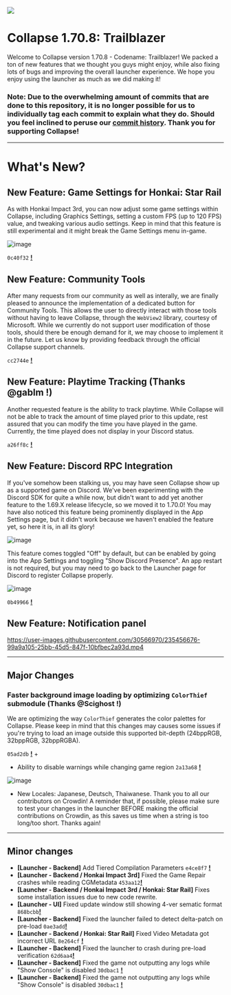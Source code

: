 
![](https://raw.githubusercontent.com/neon-nyan/CollapseLauncher-Page/main/images/banner202304.webp)

# Collapse 1.70.8: Trailblazer
Welcome to Collapse version 1.70.8 - Codename: Trailblazer! We packed a ton of new features that we thought you guys might enjoy, while also fixing lots of bugs and improving the overall launcher experience. We hope you enjoy using the launcher as much as we did making it!

### <b>Note: Due to the overwhelming amount of commits that are done to this repository, it is no longer possible for us to individually tag each commit to explain what they do. Should you feel inclined to peruse our [commit history](https://github.com/neon-nyan/Collapse/commits/main). Thank you for supporting Collapse!</b>

***

# What's New?
## New Feature: Game Settings for Honkai: Star Rail
As with Honkai Impact 3rd, you  can now adjust some game settings within Collapse, including Graphics Settings, setting a custom FPS (up to 120 FPS) value, and tweaking various audio settings. Keep in mind that this feature is still experimental and it might break the Game Settings menu in-game.

![image](https://github.com/neon-nyan/Collapse/assets/30566970/32cbaed2-3c6e-454d-875c-0f1b7c23daf1)

``0c40f32`` [**!**](https://github.com/neon-nyan/Collapse/commit/0c40f322d88d1d9434ca4f0aec66074c93dedd6e) 

## New Feature: Community Tools
After many requests from our community as well as interally, we are finally pleased to announce the implementation of a dedicated button for Community Tools. This allows the user to directly interact with those tools without having to leave Collapse, through the `WebView2` library, courtesy of Microsoft. While we currently do not support user modification of those tools, should there be enough demand for it, we may choose to implement it in the future. Let us know by providing feedback through the official Collapse support channels.

``cc2744e`` [**!**](https://github.com/neon-nyan/Collapse/pull/139)

## New Feature: Playtime Tracking (Thanks @gablm !)
Another requested feature is the ability to track playtime. While Collapse will not be able to track the amount of time played prior to this update, rest assured that you can modify the time you have played in the game. Currently, the time played does not display in your Discord status.

``a26ff8c`` [**!**](https://github.com/neon-nyan/Collapse/pull/132)


## New Feature: Discord RPC Integration
If you've somehow been stalking us, you may have seen Collapse show up as a supported game on Discord. We've been experimenting with the Discord SDK for quite a while now, but didn't want to add yet another feature to the 1.69.X release lifecycle, so we moved it to 1.70.0! You may have also noticed this feature being prominently displayed in the App Settings page, but it didn't work because we haven't enabled the feature yet, so here it is, in all its glory!

![image](https://user-images.githubusercontent.com/30566970/235456949-da26feda-27e2-40fa-a0a2-7906aac6d3cc.png)

This feature comes toggled "Off" by default, but can be enabled by going into the App Settings and toggling "Show Discord Presence". An app restart is not required, but you may need to go back to the Launcher page for Discord to register Collapse properly.

![image](https://user-images.githubusercontent.com/30566970/235457011-0e06f35c-41ae-4f17-88b6-787b0b4a7745.png)

``0b49966`` [**!**](https://github.com/neon-nyan/Collapse/commit/0b49966f8cb0c27880189a9d2dafa69d91bc4751) 

## New Feature: Notification panel

https://user-images.githubusercontent.com/30566970/235456676-99a9a105-25bb-45d5-847f-10bfbec2a93d.mp4

***

## Major Changes
### Faster background image loading by optimizing ``ColorThief`` submodule (Thanks @Scighost !)
We are optimizing the way ``ColorThief`` generates the color palettes for Collapse. Please keep in mind that this changes may causes some issues if you're trying to load an image outside this supported bit-depth (24bppRGB, 32bppRGB, 32bppRGBA).

``05ad2db`` [**!**](https://github.com/neon-nyan/ColorThief/commit/05ad2db0f2982dbb8a3a7d0ef83a3b9def16f653) +

- Ability to disable warnings while changing game region ``2a13a68`` [**!**](https://github.com/neon-nyan/Collapse/commit/2a13a6822548821475b2d1f3b99af3af7b7025ba) 

![image](https://user-images.githubusercontent.com/30566970/235457764-74862e30-26ed-4fd6-ac8a-4dd3eaa1de4e.png)

- New Locales: Japanese, Deutsch, Thaiwanese. Thank you to all our contributors on Crowdin! A reminder that, if possible, please make sure to test your changes in the launcher BEFORE making the official contributions on Crowdin, as this saves us time when a string is too long/too short. Thanks again!

***

## Minor changes
- **[Launcher - Backend]** Add Tiered Compilation Parameters ``e4ce8f7`` [**!**](https://github.com/neon-nyan/Collapse/commit/e4ce8f71636a2378dc0d8f7a853a4b16149aa801)
- **[Launcher - Backend / Honkai Impact 3rd]** Fixed the Game Repair crashes while reading CGMetadata ``453aa12``[**!**](https://github.com/neon-nyan/Collapse/commit/453aa123b89bfada82026d933f5716d7d2745fa2)
- **[Launcher - Backend / Honkai Impact 3rd / Honkai: Star Rail]** Fixes some installation issues due to new code rewrite.
- **[Launcher - UI]** Fixed update window still showing 4-ver sematic format ``868bcbb``[**!**](https://github.com/neon-nyan/Collapse/commit/868bcbbc77f8a30c796dffa45b5a512100eb353d)
- **[Launcher - Backend]** Fixed the launcher failed to detect delta-patch on pre-load ``0ae3add``[**!**](https://github.com/neon-nyan/Collapse/commit/0ae3add55a179421f675dd44de93b0412cf3f94e)
- **[Launcher - Backend / Honkai: Star Rail]** Fixed Video Metadata got incorrect URL ``8e264cf`` [**!**](https://github.com/neon-nyan/Collapse/commit/8e264cfef7ee4b7fdaa449442c71158326935c13)
- **[Launcher - Backend]** Fixed the launcher to crash during pre-load verification ``62d6aa4``[**!**](https://github.com/neon-nyan/Collapse/commit/62d6aa4eca1079b8f2ffe2594cd9211e17d94df1)
- **[Launcher - Backend]** Fixed the game not outputting any logs while "Show Console" is disabled ``30dbac1`` [**!**](https://github.com/neon-nyan/Collapse/commit/30dbac199d1d72a0939f8ebc45ab59985d53a562)
- **[Launcher - Backend]** Fixed the game not outputting any logs while "Show Console" is disabled ``30dbac1`` [**!**](https://github.com/neon-nyan/Collapse/commit/30dbac199d1d72a0939f8ebc45ab59985d53a562)
